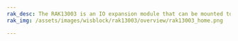 ```yaml
---
rak_desc: The RAK13003 is an IO expansion module that can be mounted to IO slot of WisBlock Base board. It offers 16 bidirectional I/O ports by using MCP23017 IC from Microchip. The configuration of the module is via I2C interface and it supports both standard and fast I2C modes.
rak_img: /assets/images/wisblock/rak13003/overview/rak13003_home.png

---
```


<rk-redirect to="/Product-Categories/WisBlock/RAK13003/Overview/" />